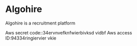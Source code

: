 # Algohire
Algohire is a recruitment platform

Aws secret code::34ervnvefknfwierbivksd vidbf
Aws access ID:94334ringiervier vkie
